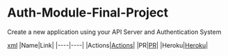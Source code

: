 # Auth-Module-Final-Project

Create a new application using your API Server and Authentication System

[xml](https://miro.com/app/board/uXjVOG052II=/?invite_link_id=589918118769)
|Name|Link|
|----|----|
|Actions|[Actions](https://github.com/Mujahedyousef/Auth-Module-Final-Project/actions)|
|PR|[PR](https://github.com/Mujahedyousef/Auth-Module-Final-Project/pull/11)|
|Heroku|[Heroku](https://mujahed-auth-module-final.herokuapp.com/)|

